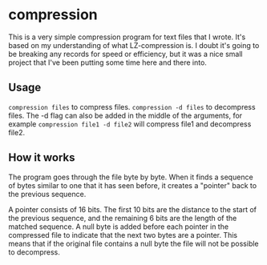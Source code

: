 # compression
This is a very simple compression program for text files that I wrote. It's based on my understanding of what LZ-compression is. I doubt it's going to be breaking any records for speed or efficiency, but it was a nice small project that I've been putting some time here and there into.

## Usage
`compression files` to compress files.
`compression -d files` to decompress files.
The -d flag can also be added in the middle of the arguments, for example
`compression file1 -d file2` will compress file1 and decompress file2.

## How it works
The program goes through the file byte by byte. When it finds a sequence of bytes similar to one that it has seen before, it creates a "pointer" back to the previous sequence.

A pointer consists of 16 bits. The first 10 bits are the distance to the start of the previous sequence, and the remaining 6 bits are the length of the matched sequence. A null byte is added before each pointer in the compressed file to indicate that the next two bytes are a pointer. This means that if the original file contains a null byte the file will not be possible to decompress.

